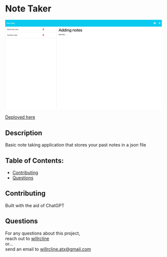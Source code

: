 # Note Taker
![Demo Pic](./demo-pic.png)

[Deployed here](https://journal-jar-note-app.herokuapp.com/)

## Description
Basic note taking application that stores your past notes in a json file
  
## Table of Contents:
* [Contributing](#contributing)
* [Questions](#questions)

## Contributing
Built with the aid of ChatGPT

## Questions
For any questions about this project,  
reach out to [willrcline](https://github.com/willrcline)  
or...  
send an email to willrcline.atx@gmail.com